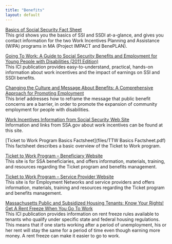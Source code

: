 ```yaml
---
title: "Benefits"
layout: default
---
```


[Basics of Social Security Fact Sheet](/files/Basics_of_Benefits_2014.doc)  
This grid shows you the basics of SSI and SSDI at-a-glance, and gives you contact information for the two Work Incentives Planning and Assistance (WIPA) programs in MA (Project IMPACT and BenePLAN).


[Going To Work: A Guide to Social Security Benefits and Employment for Young People with Disabilities (2011 Edition)](http://www.communityinclusion.org/article.php?article_id=211&type=topic&id=15)  
This ICI publication provides easy-to-understand, practical, hands-on information about work incentives and the impact of earnings on SSI and SSDI benefits.


[Changing the Culture and Message About Benefits: A Comprehensive Approach for Promoting Employment](http://www.tacene.org/sites/tacene.org/files/files/BenefitCultureFactSht.pdf)  
This brief addresses how to reframe the message that public benefit concerns are a barrier, in order to promote the expansion of community employment for people with disabilities.


[Work Incentives Information from Social Security Web Site](http://www.ssa.gov/disabilityresearch/workincentives.htm)  
Information and links from SSA.gov about work incentives can be found at this site.

[Ticket to Work Program Basics Factsheet](files/TTW Basics Factsheet.pdf)  
This factsheet describes a basic overview of the Ticket to Work program.

[Ticket to Work Program – Beneficiary Website](http://www.chooseworkttw.net/index.html)  
This site is for SSA beneficiaries, and offers information, materials, training, and resources regarding the Ticket program and benefits management.

[Ticket to Work Program – Service Provider Website](https://yourtickettowork.com/web/ttw/home)  
This site is for Employment Networks and service providers and offers information, materials, training and resources regarding the Ticket program and benefits management.


[Massachusetts Public and Subsidized Housing Tenants: Know Your Rights! Get A Rent Freeze When You Go To Work](http://www.communityinclusion.org/article.php?article_id=194&type=topic&id=15)  
This ICI publication provides information on rent freeze rules available to tenants who qualify under specific state and federal housing regulations. This means that if one starts working after a period of unemployment, his or her rent will stay the same for a period of time even though earning more money. A rent freeze can make it easier to go to work.

